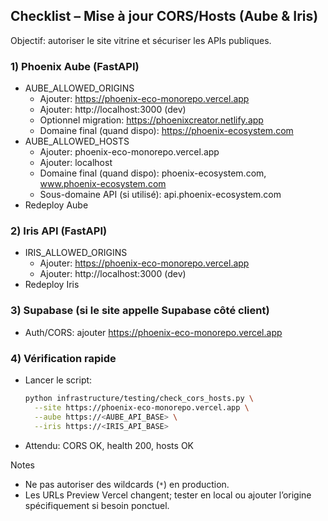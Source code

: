## Checklist – Mise à jour CORS/Hosts (Aube & Iris)

Objectif: autoriser le site vitrine et sécuriser les APIs publiques.

### 1) Phoenix Aube (FastAPI)
- AUBE_ALLOWED_ORIGINS
  - Ajouter: https://phoenix-eco-monorepo.vercel.app
  - Ajouter: http://localhost:3000 (dev)
  - Optionnel migration: https://phoenixcreator.netlify.app
  - Domaine final (quand dispo): https://phoenix-ecosystem.com
- AUBE_ALLOWED_HOSTS
  - Ajouter: phoenix-eco-monorepo.vercel.app
  - Ajouter: localhost
  - Domaine final (quand dispo): phoenix-ecosystem.com, www.phoenix-ecosystem.com
  - Sous-domaine API (si utilisé): api.phoenix-ecosystem.com
- Redeploy Aube

### 2) Iris API (FastAPI)
- IRIS_ALLOWED_ORIGINS
  - Ajouter: https://phoenix-eco-monorepo.vercel.app
  - Ajouter: http://localhost:3000 (dev)
- Redeploy Iris

### 3) Supabase (si le site appelle Supabase côté client)
- Auth/CORS: ajouter https://phoenix-eco-monorepo.vercel.app

### 4) Vérification rapide
- Lancer le script:
  ```bash
  python infrastructure/testing/check_cors_hosts.py \
    --site https://phoenix-eco-monorepo.vercel.app \
    --aube https://<AUBE_API_BASE> \
    --iris https://<IRIS_API_BASE>
  ```
- Attendu: CORS OK, health 200, hosts OK

Notes
- Ne pas autoriser des wildcards (`*`) en production.
- Les URLs Preview Vercel changent; tester en local ou ajouter l’origine spécifiquement si besoin ponctuel.
